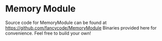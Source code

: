 # Memory Module

Source code for MemoryModule can be found at https://github.com/fancycode/MemoryModule
Binaries provided here for convenience. Feel free to build your own!